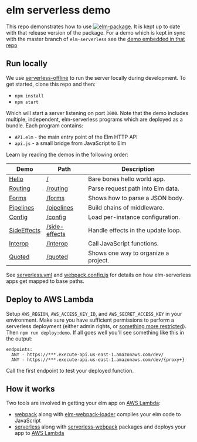 elm serverless demo
===================

This repo demonstrates how to use [![elm-package](https://img.shields.io/badge/elm--serverless-4.0.1-blue.svg)](http://package.elm-lang.org/packages/ktonon/elm-serverless/4.0.1). It is kept up to date with that release version of the package. For a demo which is kept in sync with the master branch of `elm-serverless` see the [demo embedded in that repo](https://github.com/ktonon/elm-serverless/tree/master)

## Run locally

We use [serverless-offline][] to run the server locally during development. To get started, clone this repo and then:

* `npm install`
* `npm start`

Which will start a server listening on port `3000`. Note that the demo includes multiple, independent, elm-serverless programs which are deployed as a bundle. Each program contains:

* `API.elm` - the main entry point of the Elm HTTP API
* `api.js` - a small bridge from JavaScript to Elm

Learn by reading the demos in the following order:

| Demo            | Path              | Description                          |
| --------------- | ----------------- | ------------------------------------ |
| [Hello][]       | [/][]             | Bare bones hello world app.          |
| [Routing][]     | [/routing][]      | Parse request path into Elm data.    |
| [Forms][]       | [/forms][]        | Shows how to parse a JSON body.      |
| [Pipelines][]   | [/pipelines][]    | Build chains of middleware.          |
| [Config][]      | [/config][]       | Load per-instance configuration.     |
| [SideEffects][] | [/side-effects][] | Handle effects in the update loop.   |
| [Interop][]     | [/interop][]      | Call JavaScript functions.           |
| [Quoted][]      | [/quoted][]       | Shows one way to organize a project. |

See [serverless.yml][] and [webpack.config.js][] for details on how elm-serverless apps get mapped to base paths.

## Deploy to AWS Lambda

Setup `AWS_REGION`, `AWS_ACCESS_KEY_ID`, and `AWS_SECRET_ACCESS_KEY` in your environment. Make sure you have sufficient permissions to perform a serverless deployment (either admin rights, or [something more restricted](https://github.com/serverless/serverless/issues/1439)). Then `npm run deploy:demo`. If all goes well you'll see something like this in the output:

```shell
endpoints:
  ANY - https://***.execute-api.us-east-1.amazonaws.com/dev/
  ANY - https://***.execute-api.us-east-1.amazonaws.com/dev/{proxy+}
```

Call the first endpoint to test your deployed function.

## How it works

Two tools are involved in getting your elm app on [AWS Lambda][]:

* [webpack][] along with [elm-webpack-loader][] compiles your elm code to JavaScript
* [serverless][] along with [serverless-webpack][] packages and deploys your app to [AWS Lambda][]

[/]:http://localhost:3000
[/config]:http://localhost:3000/config
[/forms]:http://localhost:3000/forms
[/interop]:http://localhost:3000/interop
[/pipelines]:http://localhost:3000/pipelines
[/quoted]:http://localhost:3000/quoted
[/quoted/number]:http://localhost:3000/quoted/number
[/quoted/quote]:http://localhost:3000/quoted/quote
[/routing]:http://localhost:3000/routing
[/side-effects]:http://localhost:3000/side-effects

[Config]:https://github.com/ktonon/elm-serverless-demo/blob/master/src/Config
[Forms]:https://github.com/ktonon/elm-serverless-demo/blob/master/src/Forms
[Hello]:https://github.com/ktonon/elm-serverless-demo/tree/master/src/Hello
[Interop]:https://github.com/ktonon/elm-serverless-demo/blob/master/src/Interop
[Pipelines]:https://github.com/ktonon/elm-serverless-demo/blob/master/src/Pipelines
[Quoted]:https://github.com/ktonon/elm-serverless-demo/blob/master/src/Quoted
[Routing]:https://github.com/ktonon/elm-serverless-demo/blob/master/src/Routing
[SideEffects]:https://github.com/ktonon/elm-serverless-demo/blob/master/src/SideEffects

[AWS Lambda]:https://aws.amazon.com/lambda
[elm-serverless]:https://github.com/ktonon/elm-serverless
[elm-webpack-loader]:https://github.com/elm-community/elm-webpack-loader
[serverless-offline]:https://github.com/dherault/serverless-offline
[serverless-webpack]:https://github.com/elastic-coders/serverless-webpack
[serverless.yml]:https://github.com/ktonon/elm-serverless-demo/blob/master/serverless.yml
[serverless]:https://serverless.com/
[webpack.config.js]:https://github.com/ktonon/elm-serverless-demo/blob/master/webpack.config.js
[webpack]:https://webpack.github.io/
